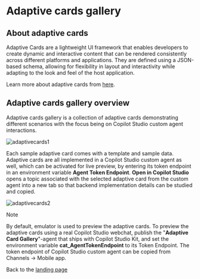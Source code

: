# Adaptive cards gallery
## About adaptive cards

Adaptive Cards are a lightweight UI framework that enables developers to create dynamic and interactive content that can be rendered consistently across different platforms and applications. They are defined using a JSON-based schema, allowing for flexibility in layout and interactivity while adapting to the look and feel of the host application.

Learn more about adaptive cards from [here](https://adaptivecards.io/).

## Adaptive cards gallery overview

Adaptive cards gallery is a collection of adaptive cards demonstrating different scenarios with the focus being on Copilot Studio custom agent interactions.

![adaptivecards1](https://github.com/user-attachments/assets/e35288e3-77e5-4f76-8b57-4406332d4544)

Each sample adaptive card comes with a template and sample data. Adaptive cards are all implemented in a Copilot Studio custom agent as well, which can be activated for live preview, by entering its token endpoint in an environment variable **Agent Token Endpoint**. **Open in Copilot Studio** opens a topic associated with the selected adaptive card from the custom agent into a new tab so that backend implementation details can be studied and copied.

![adaptivecards2](https://github.com/user-attachments/assets/d4e7ca66-2e7c-497c-94e8-0695e12253dd)

> [!NOTE]
> By default, emulator is used to preview the adaptive cards. To preview the adaptive cards using a real Copilot Studio webchat, publish the "**Adaptive Card Gallery**"-agent that ships with Copilot Studio Kit, and set the environment variable **cat_AgentTokenEndpoint** to its Token Endpoint. The token endpoint of Copilot Studio custom agent can be copied from Channels -> Mobile app.


Back to the [landing page](./README.md#power-cat-copilot-studio-kit)

